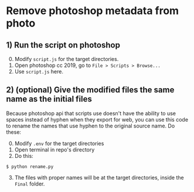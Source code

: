 # Remove photoshop metadata from photo

## 1) Run the script on photoshop

0) Modify `script.js` for the target directories.
1) Open photoshop cc 2019, go to `File > Scripts > Browse...`
2) Use `script.js` here.

## 2) (optional) Give the modified files the same name as the initial files
Because photoshop api that scripts use doesn't have the ability to use spaces instead of hyphen when they export for web, you can use this code to rename the names that use hyphen to the original source name. Do these:

0) Modify `.env` for the target directories
1) Open terminal in repo's directory
2) Do this:
```
$ python rename.py
```
3) The files with proper names will be at the target directories, inside the `Final` folder.